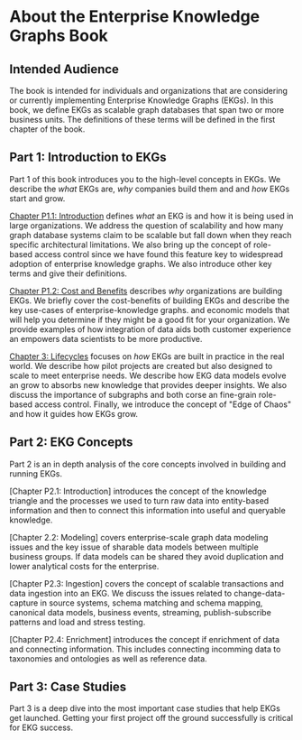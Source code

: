 # About the Enterprise Knowledge Graphs Book

## Intended Audience
The book is intended for individuals and organizations that are considering or currently implementing Enterprise Knowledge Graphs (EKGs).  In this book, we define EKGs as scalable graph databases that span two or more business units.  The definitions of these terms will be defined in the first chapter of the book.

## Part 1: Introduction to EKGs
Part 1 of this book introduces you to the high-level concepts in EKGs.  We describe the *what* EKGs are, *why* companies build them and and *how* EKGs start and grow.

[Chapter P1.1: Introduction](introduction.md) defines *what* an EKG is and how it is being used in large organizations.  We address the question of scalability and how many graph database systems claim to be scalable but fall down when they reach specific architectural limitations.  We also bring up the concept of role-based access control since we have found this feature key to widespread adoption of enterprise knowledge graphs.  We also introduce other key terms and give their definitions.

[Chapter P1.2: Cost and Benefits](ekg-cost-benefits.md) describes *why* organizations are building EKGs.  We briefly cover the cost-benefits of building EKGs and describe the key use-cases of enterprise-knowledge graphs. and economic models that will help you determine if they might be a good fit for your organization.  We provide examples of how integration of data aids both customer experience an empowers data scientists to be more productive.

[Chapter 3: Lifecycles](lifecycles.md) focuses on *how* EKGs are built in practice in the real world.  We describe how pilot projects are created but also designed to scale to meet enterprise needs.  We describe how EKG data models evolve an grow to absorbs new knowledge that provides deeper insights.  We also discuss the importance of subgraphs and both corse an fine-grain role-based access control.  Finally, we introduce the concept of "Edge of Chaos" and how it guides how EKGs grow.

## Part 2: EKG Concepts
Part 2 is an in depth analysis of the core concepts involved in building and running EKGs.

[Chapter P2.1: Introduction] introduces the concept of the knowledge triangle and the processes we used to turn raw data into entity-based information and then to connect this information into useful and queryable knowledge.

[Chapter 2.2: Modeling] covers enterprise-scale graph data modeling issues and the key issue of sharable data models between multiple business groups.  If data models can be shared they avoid duplication and lower analytical costs for the enterprise.

[Chapter P2.3: Ingestion] covers the concept of scalable transactions and data ingestion into an EKG.  We discuss the issues related to change-data-capture in source systems, schema matching and schema mapping, canonical data models, business events, streaming, publish-subscribe patterns and load and stress testing. 

[Chapter P2.4: Enrichment] introduces the concept if enrichment of data and connecting information.  This includes connecting incomming data to taxonomies and ontologies as well as reference data.

## Part 3: Case Studies
Part 3 is a deep dive into the most important case studies that help EKGs get launched.  Getting your first project off the ground successfully is critical for EKG success.


